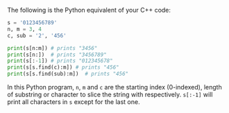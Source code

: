  The following is the Python equivalent of your C++ code:

```python
s = '0123456789'
n, m = 3, 4
c, sub = '2', '456'

print(s[n:m]) # prints "3456"
print(s[n:])  # prints "3456789"
print(s[:-1]) # prints "012345678"
print(s[s.find(c):m]) # prints "456"
print(s[s.find(sub):m])  # prints "456"
```

In this Python program, `n`, `m` and `c` are the starting index (0-indexed), length of substring or character to slice the string with respectively. `s[:-1]` will print all characters in `s` except for the last one.
